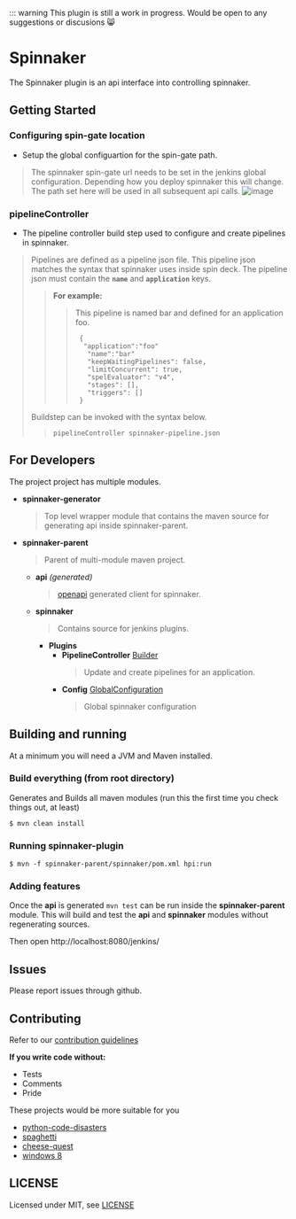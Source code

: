 
::: warning
This plugin is still a work in progress.  Would be open to any suggestions or discusions 😸

# Spinnaker
The Spinnaker plugin is an api interface into controlling spinnaker.

## Getting Started

### Configuring spin-gate location 
+ Setup the global configuartion for the spin-gate path.

> The spinnaker spin-gate url needs to be set in the jenkins global configuration.  Depending how you deploy spinnaker this will change.  The path set here will be used in all subsequent api calls.
![image](https://user-images.githubusercontent.com/9701912/113105163-2376dd80-91b6-11eb-847a-42da2f9e081d.png)

### pipelineController
+ The pipeline controller build step used to configure and create pipelines in spinnaker.
 
> Pipelines are defined as a pipeline json file.  This pipeline json matches the syntax that spinnaker uses inside spin deck.  The pipeline json must contain the **`name`** and **`application`** keys.
> 
>>  **For example:**
>>> This pipeline is named bar and defined for an application foo.
>>> ```
>>>  {
>>>   "application":"foo"
>>>    "name":"bar"
>>>    "keepWaitingPipelines": false,
>>>    "limitConcurrent": true,
>>>    "spelEvaluator": "v4",
>>>    "stages": [],
>>>    "triggers": []
>>>  }
>>> ```
> Buildstep can be invoked with the syntax below.
>> ```pipelineController spinnaker-pipeline.json```

## For Developers
The project project has multiple modules.

+ **spinnaker-generator**
  > Top level wrapper module that contains the maven source for generating api inside spinnaker-parent.
+ **spinnaker-parent**
  > Parent of multi-module maven project.
  + **api** *(generated)*
    > [openapi](https://openapi-generator.tech/) generated client for spinnaker.
  + **spinnaker**
    > Contains source for jenkins plugins.
    + **Plugins**
      + **PipelineController** [Builder](https://javadoc.jenkins.io/hudson/tasks/Builder.html)
        > Update and create pipelines for an application.
      + **Config** [GlobalConfiguration](https://javadoc.jenkins.io/jenkins/model/GlobalConfiguration.html)
        > Global spinnaker configuration
## Building and running

At a minimum you will need a JVM and Maven installed.

### Build everything (from root directory)
Generates and Builds all maven modules (run this the first time you check things out, at least)

```
$ mvn clean install
```

### Running spinnaker-plugin

```
$ mvn -f spinnaker-parent/spinnaker/pom.xml hpi:run
```

### Adding features
Once the **api** is generated `mvn test` can be run inside the **spinnaker-parent** module.
This will build and test the **api** and **spinnaker** modules without regenerating sources. 

Then open http://localhost:8080/jenkins/

## Issues

Please report issues through github.

## Contributing

Refer to our [contribution guidelines](https://github.com/jenkinsci/.github/blob/master/CONTRIBUTING.md)

**If you write code without:**
  - Tests
  - Comments
  - Pride
   
These projects would be more suitable for you
  - [python-code-disasters](https://github.com/sobolevn/python-code-disasters)
  - [spaghetti](https://www.allrecipes.com/recipe/158140/spaghetti-sauce-with-ground-beef/)
  - [cheese-quest](https://github.com/EvanQuan/cheese-quest)
  - [windows 8](https://en.wikipedia.org/wiki/Windows_8)

## LICENSE

Licensed under MIT, see [LICENSE](LICENSE.md)
